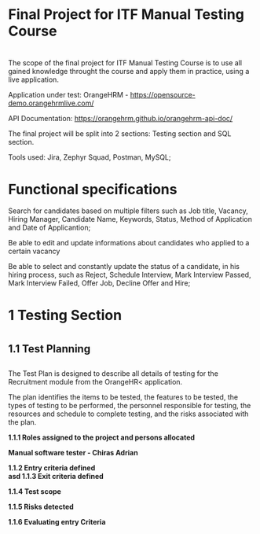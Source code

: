 # <h1>Final Project for ITF Manual Testing Course<h1/>
The scope of the final project for ITF Manual Testing Course is to use all gained knowledge throught the course and apply them in practice, using a live application.

Application under test: OrangeHRM - https://opensource-demo.orangehrmlive.com/

API Documentation: https://orangehrm.github.io/orangehrm-api-doc/

The final project will be split into 2 sections: Testing section and SQL section.
  
Tools used: Jira, Zephyr Squad, Postman, MySQL;

# Functional specifications
Search for candidates based on multiple filters such as Job title, Vacancy, Hiring Manager, Candidate Name, Keywords, Status, Method of Application and Date of Applicantion;
  
Be able to edit and update informations about candidates who applied to a certain vacancy
  
Be able to select and constantly update the status of a candidate, in his hiring process, such as Reject, Schedule Interview, Mark Interview Passed, Mark Interview Failed, Offer Job, Decline Offer and Hire;

# 1 Testing Section
# <h2>1.1 Test Planning<h2/>
The Test Plan is designed to describe all details of testing for the Recruitment module from the OrangeHR< application.

The plan identifies the items to be tested, the features to be tested, the types of testing to be performed, the personnel responsible for testing, the resources and schedule to complete testing, and the risks associated with the plan.                                                                                                     

<strong>1.1.1 Roles assigned to the project and persons allocated<strong/>                   

Manual software tester - Chiras Adrian

<strong>1.1.2 Entry criteria defined<strong/>  
asd
<strong>1.1.3 Exit criteria defined<strong/>    

<strong>1.1.4 Test scope<strong/>

<strong>1.1.5 Risks detected<strong/>

<strong>1.1.6 Evaluating entry Criteria<strong>


